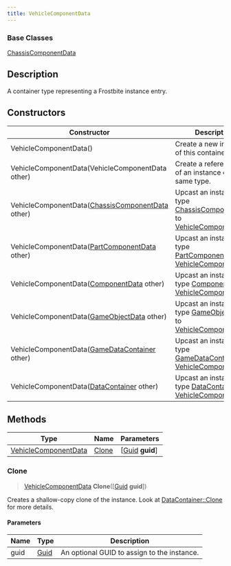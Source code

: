 ```yaml
---
title: VehicleComponentData
---
```

### Base Classes

[ChassisComponentData](ChassisComponentData)

## Description

A container type representing a Frostbite instance entry.

## Constructors

| Constructor                                                                     | Description                                                                                                                     |
| ------------------------------------------------------------------------------- | ------------------------------------------------------------------------------------------------------------------------------- |
| VehicleComponentData()                                                          | Create a new instance of this container type.                                                                                   |
| VehicleComponentData(VehicleComponentData other)                                | Create a reference copy of an instance of the same type.                                                                        |
| VehicleComponentData([ChassisComponentData](ChassisComponentData) other)        | Upcast an instance of type [ChassisComponentData](ChassisComponentData) to [VehicleComponentData](VehicleComponentData).        |
| VehicleComponentData([PartComponentData](PartComponentData) other)              | Upcast an instance of type [PartComponentData](PartComponentData) to [VehicleComponentData](VehicleComponentData).              |
| VehicleComponentData([ComponentData](ComponentData) other)                      | Upcast an instance of type [ComponentData](ComponentData) to [VehicleComponentData](VehicleComponentData).                      |
| VehicleComponentData([GameObjectData](GameObjectData) other)                    | Upcast an instance of type [GameObjectData](GameObjectData) to [VehicleComponentData](VehicleComponentData).                    |
| VehicleComponentData([GameDataContainer](GameDataContainer) other)              | Upcast an instance of type [GameDataContainer](GameDataContainer) to [VehicleComponentData](VehicleComponentData).              |
| VehicleComponentData([DataContainer](/vext/ref/shared/class/datacontainer) other) | Upcast an instance of type [DataContainer](/vext/ref/shared/class/datacontainer) to [VehicleComponentData](VehicleComponentData). |

## Methods

| Type                                         | Name            | Parameters                                     |
| -------------------------------------------- | --------------- | ---------------------------------------------- |
| [VehicleComponentData](VehicleComponentData) | [Clone](#clone) | \[[Guid](/vext/ref/shared/class/guid) **guid**\] |

### Clone

> [VehicleComponentData](VehicleComponentData) **Clone**(\[[Guid](/vext/ref/shared/class/guid) **guid**\])

Creates a shallow-copy clone of the instance. Look at [DataContainer::Clone](/vext/ref/shared/class/datacontainer#clone) for more details.

#### Parameters

| Name | Type         | Description                                 |
| ---- | ------------ | ------------------------------------------- |
| guid | [Guid](Guid) | An optional GUID to assign to the instance. |
